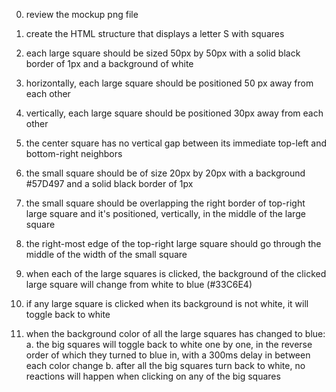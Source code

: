 0. review the mockup png file
1. create the HTML structure that displays a letter S with squares

2. each large square should be sized 50px by 50px with a solid black border of 1px and a background of white

3. horizontally, each large square should be positioned 50 px away from each other

4. vertically, each large square should be positioned 30px away from each other

5. the center square has no vertical gap between its immediate top-left and bottom-right neighbors

6. the small square should be of size 20px by 20px with a background #57D497 and a solid black border of 1px

7. the small square should be overlapping the right border of top-right large square and it's positioned, vertically, in the middle of the large square

8. the right-most edge of the top-right large square should go through the middle of the width of the small square

9. when each of the large squares is clicked, the background of the clicked large square will change from white to blue (#33C6E4)

10. if any large square is clicked when its background is not white, it will toggle back to white

11. when the background color of all the large squares has changed to blue:
  a. the big squares will toggle back to white one by one, in the reverse order of which they turned to blue in, with a 300ms delay in between each color change
  b. after all the big squares turn back to white, no reactions will happen when clicking on any of the big squares
